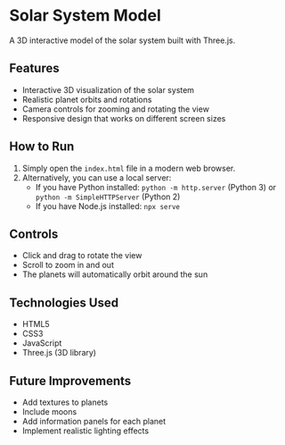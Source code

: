 # Solar System Model

A 3D interactive model of the solar system built with Three.js.

## Features

- Interactive 3D visualization of the solar system
- Realistic planet orbits and rotations
- Camera controls for zooming and rotating the view
- Responsive design that works on different screen sizes

## How to Run

1. Simply open the `index.html` file in a modern web browser.
2. Alternatively, you can use a local server:
   - If you have Python installed: `python -m http.server` (Python 3) or `python -m SimpleHTTPServer` (Python 2)
   - If you have Node.js installed: `npx serve`

## Controls

- Click and drag to rotate the view
- Scroll to zoom in and out
- The planets will automatically orbit around the sun

## Technologies Used

- HTML5
- CSS3
- JavaScript
- Three.js (3D library)

## Future Improvements

- Add textures to planets
- Include moons
- Add information panels for each planet
- Implement realistic lighting effects